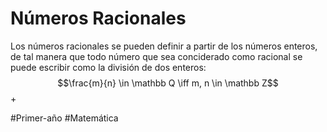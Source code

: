 # Números Racionales
Los números racionales se pueden definir a partir de los números enteros, de tal manera que todo número que sea conciderado como racional se puede escribir como la división de dos enteros:
$$\frac{m}{n} \in \mathbb Q \iff m, n \in \mathbb Z$$+

#Primer-año 
#Matemática 
